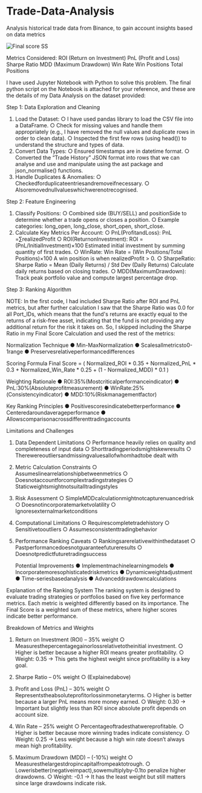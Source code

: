 # Trade-Data-Analysis
Analysis historical trade data from Binance, to gain account insights based on data metrics

![Final score SS](https://github.com/user-attachments/assets/7c12c2be-aed2-4938-b3c3-031ee02db508)

Metrics Considered:
ROI (Return on Investment)
PnL (Profit and Loss)
Sharpe Ratio
MDD (Maximum Drawdown)
Win Rate
Win Positions
Total Positions

I have used Jupyter Notebook with Python to solve this problem. The final python script on the Notebook is attached for your reference, and these are the details of my Data Analysis on the dataset provided:

Step 1: Data Exploration and Cleaning
  
  1. Load the Dataset:
    ○ I have used pandas library to load the CSV file into a
      DataFrame.
    ○ Check for missing values and handle them appropriately
      (e.g., I have removed the null values and duplicate rows in order to clean data).
    ○ Inspected the first few rows (using head()) to understand the structure and types of data.
  2. Convert Data Types:
    ○ Ensured timestamps are in datetime format.
    ○ Converted the “Trade History” JSON format into rows that we can analyse and use and manipulate using the ast package and
      json_normalise() functions.
  3. Handle Duplicates & Anomalies:
    ○ Checkedforduplicateentriesandremoveifnecessary.
    ○ Alsoremovednullvalueswhichwerenotrecognised.


Step 2: Feature Engineering

  1. Classify Positions:
    ○ Combined side (BUY/SELL) and positionSide to determine whether a trade opens or closes a position.
    ○ Example categories: long_open, long_close, short_open, short_close.
  2. Calculate Key Metrics Per Account:
    ○ PnL(ProfitandLoss):
          PnL =∑realizedProfit
    ○ ROI(ReturnonInvestment):
           ROI = (PnL/InitialInvestment)×100
      Estimated initial investment by summing quantity of first trades.
    ○ WinRate:
      Win Rate = (Win Positions/Total Positions)×100 A win position is when realizedProfit > 0.
    ○ SharpeRatio:
      Sharpe Ratio = Mean (Daily Returns) / Std Dev (Daily Returns)
       Calculate daily returns based on closing trades.
    ○ MDD(MaximumDrawdown):
      Track peak portfolio value and compute largest percentage drop.


Step 3: Ranking Algorithm

NOTE: In the first code, I had included Sharpe Ratio after ROI and PnL metrics, but after further calculation I saw that the Sharpe Ratio was 0.0 for all Port_IDs, which means that the fund's returns are exactly equal to the returns of a risk-free asset, indicating that the fund is not providing any additional return for the risk it takes on.
So, I skipped including the Sharpe Ratio in my Final Score Calculation and used the rest of the metrics:
  
  Normalization Technique
● Min-MaxNormalization
● Scalesallmetricsto0-1range
● Preservesrelativeperformancedifferences
   
   Scoring Formula
Final Score = ( Normalized_ROI * 0.35 + Normalized_PnL * 0.3 + Normalized_Win_Rate * 0.25 + (1 - Normalized_MDD) * 0.1 )
   
   Weighting Rationale
● ROI:35%(Mostcriticalperformanceindicator) ● PnL:30%(Absoluteprofitmeasurement)
● WinRate:25%(Consistencyindicator)
● MDD:10%(Riskmanagementfactor)
   
   Key Ranking Principles
● Positivescoresindicatebetterperformance
● Centeredaroundaverageperformance
● Allowscomparisonacrossdifferenttradingaccounts
   
   Limitations and Challenges
1. Data Dependent Limitations
  ○ Performance heavily relies on quality and completeness of
  input data
  ○ Shorttradingperiodsmightskewresults
  ○ Therewereoutliersandmissingvaluesallofwhomhadtobe
  dealt with
2. Metric Calculation Constraints
  ○ Assumeslinearrelationshipbetweenmetrics
  ○ Doesnotaccountforcomplextradingstrategies ○ Staticweightsmightnotsuitalltradingstyles
3. Risk Assessment
  ○ SimpleMDDcalculationmightnotcapturenuancedrisk ○ Doesnotincorporatemarketvolatility
  ○ Ignoresexternalmarketconditions
4. Computational Limitations
  ○ Requirescompletetradehistory
  ○ Sensitivetooutliers
  ○ Assumesconsistenttradingbehavior
5. Performance Ranking Caveats
○ Rankingsarerelativewithinthedataset
○ Pastperformancedoesnotguaranteefutureresults
○ Doesnotpredictfuturetradingsuccess

   Potential Improvements
● Implementmachinelearningmodels
● Incorporatemoresophisticatedriskmetrics ● Dynamicweightadjustment
● Time-seriesbasedanalysis
● Advanceddrawdowncalculations


Explanation of the Ranking System
The ranking system is designed to evaluate trading strategies or portfolios based on five key performance metrics. Each metric is weighted differently based on its importance. The Final Score is a weighted sum of these metrics, where higher scores indicate better performance.

Breakdown of Metrics and Weights
1. Return on Investment (ROI) – 35% weight
○ Measuresthepercentagegainorlossrelativetotheinitial
investment.
○ Higher is better because a higher ROI means greater
           profitability.
○ Weight: 0.35 → This gets the highest weight since
profitability is a key goal.

2. Sharpe Ratio – 0% weight
○ (Explainedabove)

3. Profit and Loss (PnL) – 30% weight
○ Representstheabsoluteprofitorlossinmonetaryterms.
○ Higher is better because a larger PnL means more money earned.
○ Weight: 0.30 → Important but slightly less than ROI since absolute profit depends on account size.

4. Win Rate – 25% weight
○ Percentageoftradesthatwereprofitable.
○ Higher is better because more winning trades indicate
           consistency.
○ Weight: 0.25 → Less weight because a high win rate doesn’t
           always mean high profitability.

5. Maximum Drawdown (MDD) – (-10%) weight
○ Measuresthelargestdropincapitalfrompeaktotrough.
○ Lowerisbetter(negativeimpact),sowemultiplyby-0.1to
           penalize higher drawdowns.
○ Weight: -0.1 → It has the least weight but still matters
           since large drawdowns indicate risk.
